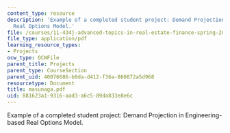 ```yaml
---
content_type: resource
description: 'Example of a completed student project: Demand Projection in Engineering-based
  Real Options Model.'
file: /courses/11-434j-advanced-topics-in-real-estate-finance-spring-2007/881623a19316aad3a6c589da833e8e6c_masunaga.pdf
file_type: application/pdf
learning_resource_types:
- Projects
ocw_type: OCWFile
parent_title: Projects
parent_type: CourseSection
parent_uid: 40076686-b0da-d412-f36a-860872a5d968
resourcetype: Document
title: masunaga.pdf
uid: 881623a1-9316-aad3-a6c5-89da833e8e6c
---
```

Example of a completed student project: Demand Projection in Engineering-based Real Options Model.

